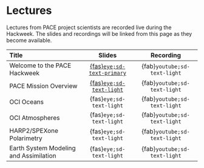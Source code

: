 # Lectures

Lectures from PACE project scientists are recorded live during the Hackweek. The slides
and recordings will be linked from this page as they become available.

| Title | Slides | Recording |
| :---- | :----: | :-------: |
| Welcome to the PACE Hackweek           | [{fas}`eye;sd-text-primary`][welcome] | {fab}`youtube;sd-text-light` |
| PACE Mission Overview                  | [{fas}`eye;sd-text-light`][overview]  | {fab}`youtube;sd-text-light` |
| OCI Oceans                             | {fas}`eye;sd-text-light`              | {fab}`youtube;sd-text-light` |
| OCI Atmospheres                        | {fas}`eye;sd-text-light`              | {fab}`youtube;sd-text-light` |
| HARP2/SPEXone Polarimetry              | {fas}`eye;sd-text-light`              | {fab}`youtube;sd-text-light` |
| Earth System Modeling and Assimilation | {fas}`eye;sd-text-light`              | {fab}`youtube;sd-text-light` |


[welcome]: https://docs.google.com/presentation/d/1BZ1t-3GsQ8d6ZeMfittVVJcwt4CPEUOAIeQgCfQTWcs/present?usp=sharing
[overview]: https://drive.google.com/uc?export=download&id=19luv1goUJWjQ0VEF6brp9_I19BMs28EF
